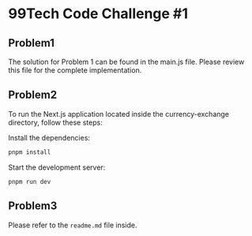 # 99Tech Code Challenge #1 #

## Problem1
The solution for Problem 1 can be found in the main.js file. Please review this file for the complete implementation.

## Problem2
To run the Next.js application located inside the currency-exchange directory, follow these steps:

Install the dependencies:

```sh
pnpm install
```

Start the development server:
```
pnpm run dev
```

## Problem3
Please refer to the `readme.md` file inside. 